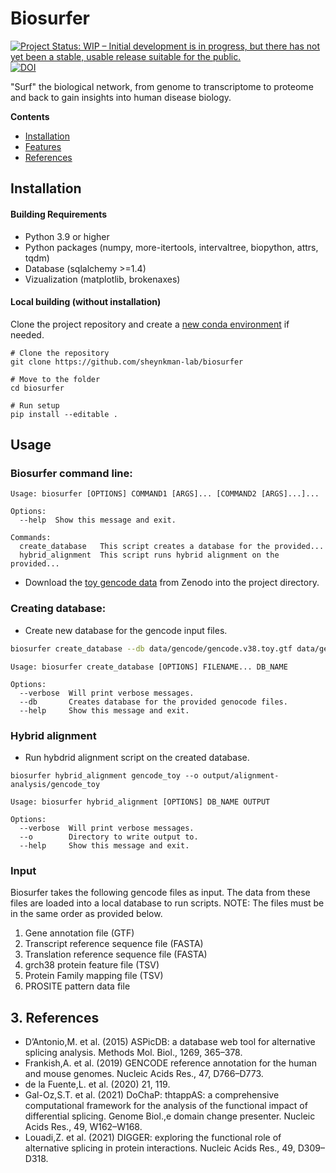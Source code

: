 
# Biosurfer

[![Project Status: WIP – Initial development is in progress, but there has not yet been a stable, usable release suitable for the public.](https://www.repostatus.org/badges/latest/wip.svg)](https://www.repostatus.org/#wip)  [![DOI](https://zenodo.org/badge/DOI/10.5281/zenodo.7004071.svg)](https://doi.org/10.5281/zenodo.7004071)

"Surf" the biological network, from genome to transcriptome to proteome and back to gain insights into human disease biology.

**Contents**

- [Installation](#installation)
- [Features](#features)
- [References](#references)

## Installation
 

#### Building Requirements

* Python 3.9 or higher 
* Python packages (numpy, more-itertools, intervaltree, biopython, attrs, tqdm)
* Database (sqlalchemy >=1.4)
* Vizualization (matplotlib, brokenaxes)

#### Local building (without installation)


Clone the project repository and create a [new conda environment](https://conda.io/projects/conda/en/latest/user-guide/tasks/manage-environments.html#creating-an-environment-with-commands) if needed.

```
# Clone the repository
git clone https://github.com/sheynkman-lab/biosurfer
    
# Move to the folder
cd biosurfer
    
# Run setup 
pip install --editable .
``` 

## Usage

### Biosurfer command line:
```
Usage: biosurfer [OPTIONS] COMMAND1 [ARGS]... [COMMAND2 [ARGS]...]...
          
Options:
  --help  Show this message and exit.

Commands:
  create_database   This script creates a database for the provided...
  hybrid_alignment  This script runs hybrid alignment on the provided...
```
* Download the [toy gencode data](https://zenodo.org/record/7004071) from Zenodo into the project directory.

### Creating database:
* Create new database for the gencode input files.

```bash
biosurfer create_database --db data/gencode/gencode.v38.toy.gtf data/gencode/gencode.v38.toy.transcripts.fa data/gencode/gencode.v38.toy.translations.fa data/gencode/grch38-protein-features.tsv data/gencode/pfamA.tsv data/gencode/prosite.dat gencode_toy
``` 

```
Usage: biosurfer create_database [OPTIONS] FILENAME... DB_NAME

Options:
  --verbose  Will print verbose messages.
  --db       Creates database for the provided genocode files.
  --help     Show this message and exit. 
```

### Hybrid alignment
* Run hybdrid alignment script on the created database.

```shell
biosurfer hybrid_alignment gencode_toy --o output/alignment-analysis/gencode_toy 
```

```
Usage: biosurfer hybrid_alignment [OPTIONS] DB_NAME OUTPUT

Options:
  --verbose  Will print verbose messages.
  --o        Directory to write output to.
  --help     Show this message and exit.
```
### Input

Biosurfer takes the following gencode files as input. The data from these files are loaded into a local database to run scripts.
NOTE: The files must be in the same order as provided below.
1. Gene annotation file (GTF)
2. Transcript reference sequence file (FASTA)
3. Translation reference sequence file (FASTA)
4. grch38 protein feature file (TSV)
5. Protein Family mapping file (TSV)
6. PROSITE pattern data file    


    
## 3. References

* D’Antonio,M. et al. (2015) ASPicDB: a database web tool for alternative splicing analysis. Methods Mol. Biol., 1269, 365–378.
* Frankish,A. et al. (2019) GENCODE reference annotation for the human and mouse genomes. Nucleic Acids Res., 47, D766–D773.
* de la Fuente,L. et al. (2020)  21, 119.
* Gal-Oz,S.T. et al. (2021) DoChaP: thtappAS: a comprehensive computational framework for the analysis of the functional impact of differential splicing. Genome Biol.,e domain change presenter. Nucleic Acids Res., 49, W162–W168.
* Louadi,Z. et al. (2021) DIGGER: exploring the functional role of alternative splicing in protein interactions. Nucleic Acids Res., 49, D309–D318.
